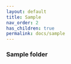 ```yaml
---
layout: default
title: Sample
nav_order: 2
has_children: true
permalink: docs/sample
---
```



### Sample folder
